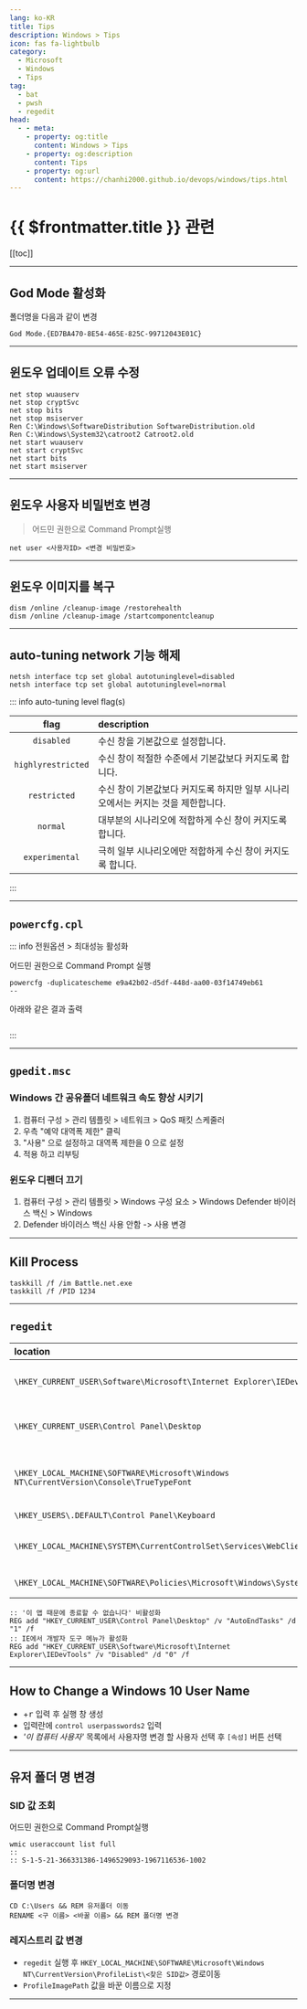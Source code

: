 ```yaml
---
lang: ko-KR
title: Tips
description: Windows > Tips
icon: fas fa-lightbulb
category:
  - Microsoft
  - Windows
  - Tips
tag: 
  - bat 
  - pwsh
  - regedit
head:
  - - meta:
    - property: og:title
      content: Windows > Tips
    - property: og:description
      content: Tips
    - property: og:url
      content: https://chanhi2000.github.io/devops/windows/tips.html
---
```


# {{ $frontmatter.title }} 관련

[[toc]]

---

## God Mode 활성화

폴더명을 다음과 같이 변경

```
God Mode.{ED7BA470-8E54-465E-825C-99712043E01C}
```

---

## 윈도우 업데이트 오류 수정

```batch
net stop wuauserv
net stop cryptSvc
net stop bits
net stop msiserver
Ren C:\Windows\SoftwareDistribution SoftwareDistribution.old
Ren C:\Windows\System32\catroot2 Catroot2.old
net start wuauserv
net start cryptSvc
net start bits
net start msiserver
```

---

## 윈도우 사용자 비밀번호 변경

> 어드민 권한으로 Command Prompt실행

```batch
net user <사용자ID> <변경 비밀번호>
```

---

## 윈도우 이미지를 복구

```batch
dism /online /cleanup-image /restorehealth
dism /online /cleanup-image /startcomponentcleanup
```

---

## auto-tuning network 기능 해제

```batch
netsh interface tcp set global autotuninglevel=disabled
netsh interface tcp set global autotuninglevel=normal 
```

::: info auto-tuning level flag(s) 


| flag | description |
| :---: | :--- | 
| `disabled` | 수신 창을 기본값으로 설정합니다. |
| `highlyrestricted` | 수신 창이 적절한 수준에서 기본값보다 커지도록 합니다. |
| `restricted` | 수신 창이 기본값보다 커지도록 하지만 일부 시나리오에서는 커지는 것을 제한합니다. |
| `normal` | 대부분의 시나리오에 적합하게 수신 창이 커지도록 합니다. |
| `experimental` | 극히 일부 시나리오에만 적합하게 수신 창이 커지도록 합니다. |

:::

---

## `powercfg.cpl`


::: info 전원옵션 > 최대성능 활성화

어드민 권한으로 Command Prompt 실행

```batch
powercfg -duplicatescheme e9a42b02-d5df-448d-aa00-03f14749eb61
--

```

아래와 같은 결과 출력

```

```

:::

---

## `gpedit.msc`

### Windows 간 공유폴더 네트워크 속도 향상 시키기

1. 컴퓨터 구성 > 관리 템플릿 > 네트워크 > QoS 패킷 스케줄러
2. 우측 "예약 대역폭 제한" 클릭
3. "사용" 으로 설정하고 대역폭 제한을 0 으로 설정
4. 적용 하고 리부팅

### 윈도우 디펜더 끄기

1. 컴퓨터 구성 > 관리 템플릿 > Windows 구성 요소 > Windows Defender 바이러스 백신 > Windows
2. Defender 바이러스 백신 사용 안함 -> 사용 변경

---

## Kill Process

```batch
taskkill /f /im Battle.net.exe
taskkill /f /PID 1234
```

---

## `regedit`

| location | `key`=`value` | description |
| :--- | :---: | :--- |
| `\HKEY_CURRENT_USER\Software\Microsoft\Internet Explorer\IEDevTools` | `Disabled=0` |  IE에서 개발자 도구 메뉴가 활성화 |
| `\HKEY_CURRENT_USER\Control Panel\Desktop` | `AutoEndTasks=1` | '이 앱 때문에 종료할 수 없습니다' 비활성화 |
| `\HKEY_LOCAL_MACHINE\SOFTWARE\Microsoft\Windows NT\CurrentVersion\Console\TrueTypeFont` | `949=*굴림체` | `cmd.exe` 창에서 사용할 폰트를 추가하는 방법 |
| `\HKEY_USERS\.DEFAULT\Control Panel\Keyboard` | `InitialKeyboardIndicators=2147483650` | 넘버락 켜기 |
| `\HKEY_LOCAL_MACHINE\SYSTEM\CurrentControlSet\Services\WebClient\Parameters` | <ul><li>`BasicAuthLevel=2`</li><li>`FileSizeLimitInBytes=ffffffff`</li></ul> | 
| `\HKEY_LOCAL_MACHINE\SOFTWARE\Policies\Microsoft\Windows\System` | `EnableSmartScreen=0` | SmartScreen 비활성화 |

```batch
:: '이 앱 때문에 종료할 수 없습니다' 비활성화
REG add "HKEY_CURRENT_USER\Control Panel\Desktop" /v "AutoEndTasks" /d "1" /f 
:: IE에서 개발자 도구 메뉴가 활성화
REG add "HKEY_CURRENT_USER\Software\Microsoft\Internet Explorer\IEDevTools" /v "Disabled" /d "0" /f 
```

---

## How to Change a Windows 10 User Name

- <kbd><FontIcon icon="fa-brands fa-windows"/></kbd>+<kbd>r</kbd> 입력 후 실행 창 생성
- 입력란에 `control userpasswords2` 입력
- _'이 컴퓨터 사용자'_ 목록에서 사용자명 변경 할 사용자 선택 후 `[속성]` 버튼 선택

---

## 유저 폴더 명 변경

### SID 값 조회

어드민 권한으로 Command Prompt실행

```batch
wmic useraccount list full
::
:: S-1-5-21-366331386-1496529093-1967116536-1002
```

### 폴더명 변경

```batch
CD C:\Users && REM 유저폴더 이동 
RENAME <구 이름> <바꿀 이름> && REM 폴더명 변경
```

### 레지스트리 값 변경

- `regedit` 실행 후 `HKEY_LOCAL_MACHINE\SOFTWARE\Microsoft\Windows NT\CurrentVersion\ProfileList\<찾은 SID값>` 경로이동
- `ProfileImagePath` 값을 바꾼 이름으로 지정

---

 <TagLinks />